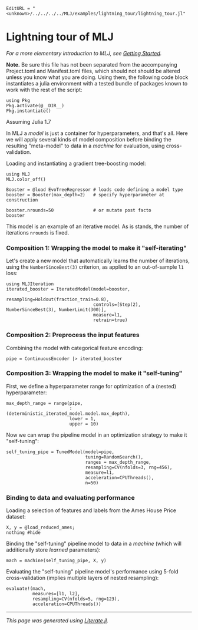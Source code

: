 ```@meta
EditURL = "<unknown>/../../../../MLJ/examples/lightning_tour/lightning_tour.jl"
```

# Lightning tour of MLJ

*For a more elementary introduction to MLJ, see [Getting
Started](https://JuliaAI.github.io/MLJ.jl/dev/getting_started/).*

**Note.** Be sure this file has not been separated from the
accompanying Project.toml and Manifest.toml files, which should not
should be altered unless you know what you are doing. Using them,
the following code block instantiates a julia environment with a tested
bundle of packages known to work with the rest of the script:

````@example lightning_tour
using Pkg
Pkg.activate(@__DIR__)
Pkg.instantiate()
````

Assuming Julia 1.7

In MLJ a *model* is just a container for hyperparameters, and that's
all. Here we will apply several kinds of model composition before
binding the resulting "meta-model" to data in a *machine* for
evaluation, using cross-validation.

Loading and instantiating a gradient tree-boosting model:

````@example lightning_tour
using MLJ
MLJ.color_off()

Booster = @load EvoTreeRegressor # loads code defining a model type
booster = Booster(max_depth=2)   # specify hyperparameter at construction
````

````@example lightning_tour
booster.nrounds=50               # or mutate post facto
booster
````

This model is an example of an iterative model. As is stands, the
number of iterations `nrounds` is fixed.

### Composition 1: Wrapping the model to make it "self-iterating"

Let's create a new model that automatically learns the number of iterations,
using the `NumberSinceBest(3)` criterion, as applied to an
out-of-sample `l1` loss:

````@example lightning_tour
using MLJIteration
iterated_booster = IteratedModel(model=booster,
                                 resampling=Holdout(fraction_train=0.8),
                                 controls=[Step(2), NumberSinceBest(3), NumberLimit(300)],
                                 measure=l1,
                                 retrain=true)
````

### Composition 2: Preprocess the input features

Combining the model with categorical feature encoding:

````@example lightning_tour
pipe = ContinuousEncoder |> iterated_booster
````

### Composition 3: Wrapping the model to make it "self-tuning"

First, we define a hyperparameter range for optimization of a
(nested) hyperparameter:

````@example lightning_tour
max_depth_range = range(pipe,
                        :(deterministic_iterated_model.model.max_depth),
                        lower = 1,
                        upper = 10)
````

Now we can wrap the pipeline model in an optimization strategy to make
it "self-tuning":

````@example lightning_tour
self_tuning_pipe = TunedModel(model=pipe,
                              tuning=RandomSearch(),
                              ranges = max_depth_range,
                              resampling=CV(nfolds=3, rng=456),
                              measure=l1,
                              acceleration=CPUThreads(),
                              n=50)
````

### Binding to data and evaluating performance

Loading a selection of features and labels from the Ames
House Price dataset:

````@example lightning_tour
X, y = @load_reduced_ames;
nothing #hide
````

Binding the "self-tuning" pipeline model to data in a *machine* (which
will additionally store *learned* parameters):

````@example lightning_tour
mach = machine(self_tuning_pipe, X, y)
````

Evaluating the "self-tuning" pipeline model's performance using 5-fold
cross-validation (implies multiple layers of nested resampling):

````@example lightning_tour
evaluate!(mach,
          measures=[l1, l2],
          resampling=CV(nfolds=5, rng=123),
          acceleration=CPUThreads())
````

---

*This page was generated using [Literate.jl](https://github.com/fredrikekre/Literate.jl).*

